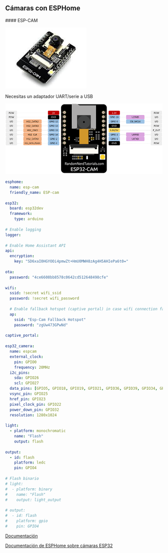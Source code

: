 ## Cámaras con ESPHome

#### ESP-CAM

![](./images/espcam.png)

Necesitas un adaptador UART/serie a USB

![](./images/ESP32-CAM-pinout.png)



```yaml
esphome:
  name: esp-cam
  friendly_name: ESP-cam

esp32:
  board: esp32dev
  framework:
    type: arduino

# Enable logging
logger:

# Enable Home Assistant API
api:
  encryption:
    key: "SD6xaI0HGYOOi4pmwZt+HmU0MWH8zAg4H5AHIePa6t0="

ota:
  password: "4ce6608bb8578c0642cd512648498cfe"

wifi:
  ssid: !secret wifi_ssid
  password: !secret wifi_password

  # Enable fallback hotspot (captive portal) in case wifi connection fails
  ap:
    ssid: "Esp-Cam Fallback Hotspot"
    password: "zgUw473GPwNd"

captive_portal:

esp32_camera:
  name: espcam
  external_clock:
    pin: GPIO0
    frequency: 20MHz
  i2c_pins:
    sda: GPIO26
    scl: GPIO27
  data_pins: [GPIO5, GPIO18, GPIO19, GPIO21, GPIO36, GPIO39, GPIO34, GPIO35]
  vsync_pin: GPIO25
  href_pin: GPIO23
  pixel_clock_pin: GPIO22
  power_down_pin: GPIO32
  resolution: 1280x1024

light:
  - platform: monochromatic
    name: "Flash"
    output: flash 

output:
  - id: flash
    platform: ledc
    pin: GPIO4

# Flash binario
# light:
#  - platform: binary
#    name: "Flash"
#    output: light_output 

# output:
#  - id: flash
#    platform: gpio
#    pin: GPIO4

```

[Documentación](https://esphome.io/components/esp32_camera.html#configuration-for-ai-thinker-camera)

[Documentación de ESPHome sobre cámaras ESP32](https://esphome.io/components/esp32_camera.html)
